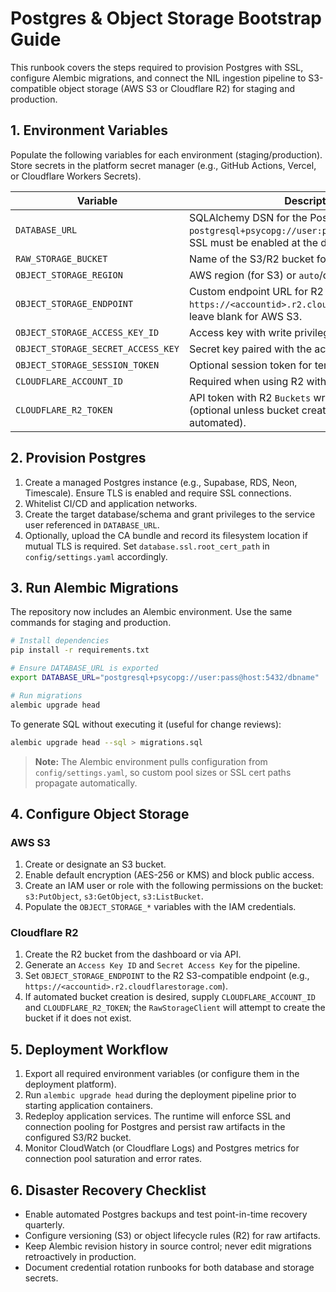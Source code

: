 # Postgres & Object Storage Bootstrap Guide

This runbook covers the steps required to provision Postgres with SSL, configure Alembic migrations, and connect the NIL ingestion pipeline to S3-compatible object storage (AWS S3 or Cloudflare R2) for staging and production.

## 1. Environment Variables

Populate the following variables for each environment (staging/production). Store secrets in the platform secret manager (e.g., GitHub Actions, Vercel, or Cloudflare Workers Secrets).

| Variable | Description |
| --- | --- |
| `DATABASE_URL` | SQLAlchemy DSN for the Postgres instance (e.g., `postgresql+psycopg://user:pass@host:5432/dbname`). SSL must be enabled at the database level. |
| `RAW_STORAGE_BUCKET` | Name of the S3/R2 bucket for raw pipeline artifacts. |
| `OBJECT_STORAGE_REGION` | AWS region (for S3) or `auto`/closest region (for R2). |
| `OBJECT_STORAGE_ENDPOINT` | Custom endpoint URL for R2 (e.g., `https://<accountid>.r2.cloudflarestorage.com`) or leave blank for AWS S3. |
| `OBJECT_STORAGE_ACCESS_KEY_ID` | Access key with write privileges to the bucket. |
| `OBJECT_STORAGE_SECRET_ACCESS_KEY` | Secret key paired with the access key. |
| `OBJECT_STORAGE_SESSION_TOKEN` | Optional session token for temporary credentials. |
| `CLOUDFLARE_ACCOUNT_ID` | Required when using R2 with API bootstrap. |
| `CLOUDFLARE_R2_TOKEN` | API token with R2 `Buckets` write permissions (optional unless bucket creation should be automated). |

## 2. Provision Postgres

1. Create a managed Postgres instance (e.g., Supabase, RDS, Neon, Timescale). Ensure TLS is enabled and require SSL connections.
2. Whitelist CI/CD and application networks.
3. Create the target database/schema and grant privileges to the service user referenced in `DATABASE_URL`.
4. Optionally, upload the CA bundle and record its filesystem location if mutual TLS is required. Set `database.ssl.root_cert_path` in `config/settings.yaml` accordingly.

## 3. Run Alembic Migrations

The repository now includes an Alembic environment. Use the same commands for staging and production.

```bash
# Install dependencies
pip install -r requirements.txt

# Ensure DATABASE_URL is exported
export DATABASE_URL="postgresql+psycopg://user:pass@host:5432/dbname"

# Run migrations
alembic upgrade head
```

To generate SQL without executing it (useful for change reviews):

```bash
alembic upgrade head --sql > migrations.sql
```

> **Note:** The Alembic environment pulls configuration from `config/settings.yaml`, so custom pool sizes or SSL cert paths propagate automatically.

## 4. Configure Object Storage

### AWS S3

1. Create or designate an S3 bucket.
2. Enable default encryption (AES-256 or KMS) and block public access.
3. Create an IAM user or role with the following permissions on the bucket: `s3:PutObject`, `s3:GetObject`, `s3:ListBucket`.
4. Populate the `OBJECT_STORAGE_*` variables with the IAM credentials.

### Cloudflare R2

1. Create the R2 bucket from the dashboard or via API.
2. Generate an `Access Key ID` and `Secret Access Key` for the pipeline.
3. Set `OBJECT_STORAGE_ENDPOINT` to the R2 S3-compatible endpoint (e.g., `https://<accountid>.r2.cloudflarestorage.com`).
4. If automated bucket creation is desired, supply `CLOUDFLARE_ACCOUNT_ID` and `CLOUDFLARE_R2_TOKEN`; the `RawStorageClient` will attempt to create the bucket if it does not exist.

## 5. Deployment Workflow

1. Export all required environment variables (or configure them in the deployment platform).
2. Run `alembic upgrade head` during the deployment pipeline prior to starting application containers.
3. Redeploy application services. The runtime will enforce SSL and connection pooling for Postgres and persist raw artifacts in the configured S3/R2 bucket.
4. Monitor CloudWatch (or Cloudflare Logs) and Postgres metrics for connection pool saturation and error rates.

## 6. Disaster Recovery Checklist

- Enable automated Postgres backups and test point-in-time recovery quarterly.
- Configure versioning (S3) or object lifecycle rules (R2) for raw artifacts.
- Keep Alembic revision history in source control; never edit migrations retroactively in production.
- Document credential rotation runbooks for both database and storage secrets.
